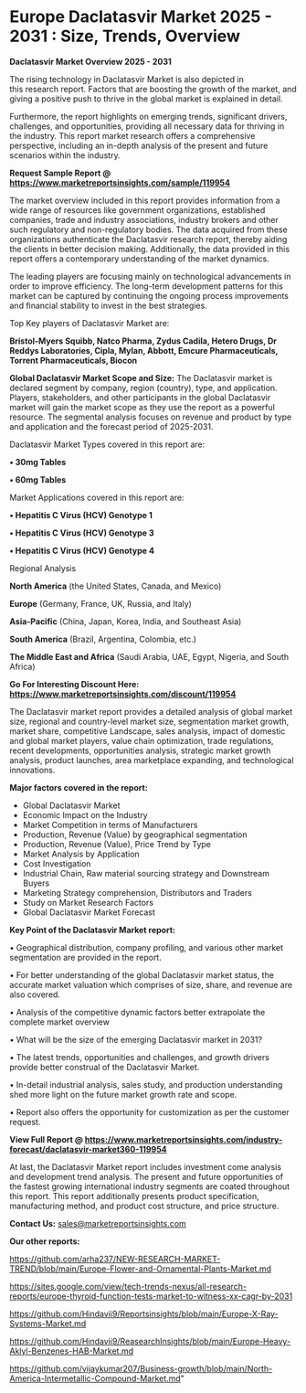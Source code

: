 # Europe Daclatasvir Market 2025 - 2031 : Size, Trends, Overview

<Strong> Daclatasvir Market Overview 2025 - 2031</strong>

The rising technology in Daclatasvir Market is also depicted in this research report. Factors that are boosting the growth of the market, and giving a positive push to thrive in the global market is explained in detail.

Furthermore, the report highlights on emerging trends, significant drivers, challenges, and opportunities, providing all necessary data for thriving in the industry. This report market research offers a comprehensive perspective, including an in-depth analysis of the present and future scenarios within the industry.

<strong>Request Sample Report @ <a href=https://www.marketreportsinsights.com/sample/119954>https://www.marketreportsinsights.com/sample/119954</a></strong>

The market overview included in this report provides information from a wide range of resources like government organizations, established companies, trade and industry associations, industry brokers and other such regulatory and non-regulatory bodies. The data acquired from these organizations authenticate the Daclatasvir research report, thereby aiding the clients in better decision making. Additionally, the data provided in this report offers a contemporary understanding of the market dynamics.

The leading players are focusing mainly on technological advancements in order to improve efficiency. The long-term development patterns for this market can be captured by continuing the ongoing process improvements and financial stability to invest in the best strategies.

Top Key players of Daclatasvir Market are:

<strong>Bristol-Myers Squibb, Natco Pharma, Zydus Cadila, Hetero Drugs, Dr Reddys Laboratories, Cipla, Mylan, Abbott, Emcure Pharmaceuticals, Torrent Pharmaceuticals, Biocon</strong>

<strong><b>Global Daclatasvir Market Scope and Size:</b></strong>
The Daclatasvir market is declared segment by company, region (country), type, and application. Players, stakeholders, and other participants in the global Daclatasvir market will gain the market scope as they use the report as a powerful resource. The segmental analysis focuses on revenue and product by type and application and the forecast period of 2025-2031.

Daclatasvir Market Types covered in this report are:

<strong>• 30mg Tables

• 60mg Tables</strong>

Market Applications covered in this report are:

<strong>• Hepatitis C Virus (HCV) Genotype 1

• Hepatitis C Virus (HCV) Genotype 3

• Hepatitis C Virus (HCV) Genotype 4</strong> 

Regional Analysis

<strong>North America</strong> (the United States, Canada, and Mexico)

<strong>Europe</strong> (Germany, France, UK, Russia, and Italy)

<strong>Asia-Pacific</strong> (China, Japan, Korea, India, and Southeast Asia)

<strong>South America</strong> (Brazil, Argentina, Colombia, etc.)

<strong>The Middle East and Africa</strong> (Saudi Arabia, UAE, Egypt, Nigeria, and South Africa)

<strong>Go For Interesting Discount Here: <a href=https://www.marketreportsinsights.com/discount/119954>https://www.marketreportsinsights.com/discount/119954</a></strong>

The Daclatasvir market report provides a detailed analysis of global market size, regional and country-level market size, segmentation market growth, market share, competitive Landscape, sales analysis, impact of domestic and global market players, value chain optimization, trade regulations, recent developments, opportunities analysis, strategic market growth analysis, product launches, area marketplace expanding, and technological innovations.

<strong><b>Major factors covered in the report:</b></strong>
<ul>
  <li>Global Daclatasvir Market </li>
  <li>Economic Impact on the Industry</li>
  <li>Market Competition in terms of Manufacturers</li>
  <li>Production, Revenue (Value) by geographical segmentation</li>
  <li>Production, Revenue (Value), Price Trend by Type</li>
  <li>Market Analysis by Application</li>
  <li>Cost Investigation</li>
  <li>Industrial Chain, Raw material sourcing strategy and Downstream Buyers</li>
  <li>Marketing Strategy comprehension, Distributors and Traders</li>
  <li>Study on Market Research Factors</li>
  <li>Global Daclatasvir Market Forecast</li>
</ul>

<strong><b>Key Point of the Daclatasvir Market report:</b></strong>

• Geographical distribution, company profiling, and various other market segmentation are provided in the report.

• For better understanding of the global Daclatasvir market status, the accurate market valuation which comprises of size, share, and revenue are also covered.

• Analysis of the competitive dynamic factors better extrapolate the complete market overview

• What will be the size of the emerging Daclatasvir market in 2031?

• The latest trends, opportunities and challenges, and growth drivers provide better construal of the Daclatasvir Market.

• In-detail industrial analysis, sales study, and production understanding shed more light on the future market growth rate and scope.

• Report also offers the opportunity for customization as per the customer request.

<strong><b>View Full Report @ <a href=https://www.marketreportsinsights.com/industry-forecast/daclatasvir-market360-119954>https://www.marketreportsinsights.com/industry-forecast/daclatasvir-market360-119954</a></b></strong>


At last, the Daclatasvir Market report includes investment come analysis and development trend analysis. The present and future opportunities of the fastest growing international industry segments are coated throughout this report. This report additionally presents product specification, manufacturing method, and product cost structure, and price structure.

<strong>Contact Us:</strong>
sales@marketreportsinsights.com

<strong>Our other reports:</strong>

<a href=https://github.com/arha237/NEW-RESEARCH-MARKET-TREND/blob/main/Europe-Flower-and-Ornamental-Plants-Market.md>https://github.com/arha237/NEW-RESEARCH-MARKET-TREND/blob/main/Europe-Flower-and-Ornamental-Plants-Market.md</a>

<a href=https://sites.google.com/view/tech-trends-nexus/all-research-reports/europe-thyroid-function-tests-market-to-witness-xx-cagr-by-2031>https://sites.google.com/view/tech-trends-nexus/all-research-reports/europe-thyroid-function-tests-market-to-witness-xx-cagr-by-2031</a>

<a href=https://github.com/Hindavii9/Reportsinsights/blob/main/Europe-X-Ray-Systems-Market.md>https://github.com/Hindavii9/Reportsinsights/blob/main/Europe-X-Ray-Systems-Market.md</a>

<a href=https://github.com/Hindavii9/ReasearchInsights/blob/main/Europe-Heavy-Aklyl-Benzenes-HAB-Market.md>https://github.com/Hindavii9/ReasearchInsights/blob/main/Europe-Heavy-Aklyl-Benzenes-HAB-Market.md</a>

<a href=https://github.com/vijaykumar207/Business-growth/blob/main/North-America-Intermetallic-Compound-Market.md>https://github.com/vijaykumar207/Business-growth/blob/main/North-America-Intermetallic-Compound-Market.md</a>"
